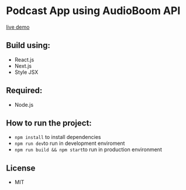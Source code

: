 # Podcast App using AudioBoom API

[live demo](https://fredyzz.github.io/podcast-player-nextjs/)

## Build using:

- React.js
- Next.js
- Style JSX

## Required:

- Node.js

## How to run the project:

- `npm install` to install dependencies
- `npm run dev`to run in development enviroment
- `npm run build && npm start`to run in production environment

## License

- MIT
